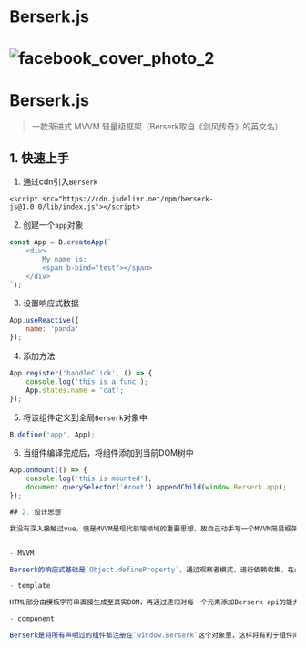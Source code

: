 # Berserk.js

# ![facebook_cover_photo_2](https://picmagic.oss-cn-beijing.aliyuncs.com/img/facebook_cover_photo_2.png)

# Berserk.js

> 一款渐进式 MVVM 轻量级框架（Berserk取自《剑风传奇》的英文名）


## 1. 快速上手

1. 通过cdn引入`Berserk`
```
<script src="https://cdn.jsdelivr.net/npm/berserk-js@1.0.0/lib/index.js"></script>
```

2. 创建一个`app`对象
``` js
const App = B.createApp(`
    <div>
        My name is: 
        <span b-bind="test"></span>
    </div>
`);
```

3. 设置响应式数据
``` js
App.useReactive({
    name: 'panda'
});
```

4. 添加方法
``` js
App.register('handleClick', () => {
    console.log('this is a func');
    App.states.name = 'cat';
});
```

5. 将该组件定义到全局`Berserk`对象中
``` js
B.define('app', App);
```
    
6. 当组件编译完成后，将组件添加到当前DOM树中
``` js
App.onMount(() => {
    console.log('this is mounted');
    document.querySelector('#root').appendChild(window.Berserk.app);
});

## 2. 设计思想

我没有深入接触过vue，但是MVVM是现代前端领域的重要思想，故自己动手写一个MVVM简易框架来加深对此的理解


- MVVM

Berserk的响应式基础是`Object.defineProperty`，通过观察者模式，进行依赖收集，在必要时进行更新，实现双向数据绑定（Two-way data binding）。

- template

HTML部分由模板字符串直接生成至真实DOM，再通过递归对每一个元素添加Berserk api的能力。

- component

Berserk是将所有声明过的组件都注册在`window.Berserk`这个对象里，这样将有利于组件间的任意调用和外部组件的引入。





